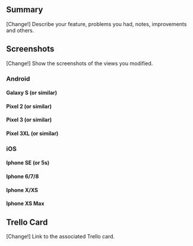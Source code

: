 ## Summary

[Change!] Describe your feature, problems you had, notes, improvements and others.

## Screenshots

[Change!] Show the screenshots of the views you modified.

### Android

#### Galaxy S (or similar)

#### Pixel 2 (or similar)

#### Pixel 3 (or similar)

#### Pixel 3XL (or similar)

### iOS

#### Iphone SE (or 5s)

#### Iphone 6/7/8

#### Iphone X/XS

#### Iphone XS Max

## Trello Card

[Change!] Link to the associated Trello card.
